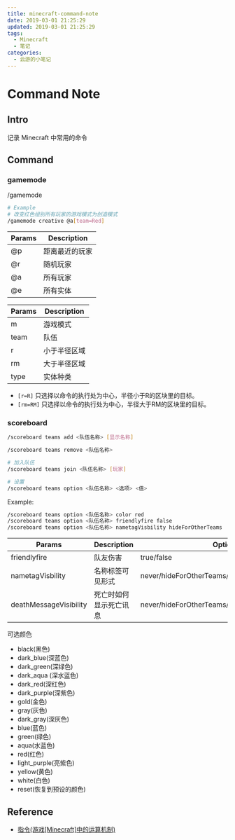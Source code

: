 ```yaml
---
title: minecraft-command-note
date: 2019-03-01 21:25:29
updated: 2019-03-01 21:25:29
tags:
  - Minecraft
  - 笔记
categories:
  - 云游的小笔记
---
```


# Command Note

## Intro

记录 Minecraft 中常用的命令

<!-- more -->

## Command

### gamemode

/gamemode

```sh
# Example
# 改变红色组别所有玩家的游戏模式为创造模式
/gamemode creative @a[team=Red]
```

|Params|Description|
|-|-|
|@p|距离最近的玩家|
|@r|随机玩家|
|@a|所有玩家|
|@e|所有实体|

|Params|Description|
|-|-|
|m|游戏模式|
|team|队伍|
|r|小于半径区域|
|rm|大于半径区域|
|type| 实体种类 |

- `[r=R]` 只选择以命令的执行处为中心，半径小于R的区块里的目标。
- `[rm=RM]` 只选择以命令的执行处为中心，半径大于RM的区块里的目标。

### scoreboard

```sh
/scoreboard teams add <队伍名称> [显示名称]
```

```sh
/scoreboard teams remove <队伍名称>
```

```sh
# 加入队伍
/scoreboard teams join <队伍名称> [玩家]
```

```sh
# 设置
/scoreboard teams option <队伍名称> <选项> <值>
```

Example:

```sh
/scoreboard teams option <队伍名称> color red
/scoreboard teams option <队伍名称> friendlyfire false
/scoreboard teams option <队伍名称> nametagVisbility hideForOtherTeams
```

| Params | Description | Options | Default |
|-|-|-|-|
| friendlyfire | 队友伤害 | true/false | true |
| nametagVisbility | 名称标签可见形式 | never/hideForOtherTeams/hideForOwnTeam/always | always |
| deathMessageVisibility | 死亡时如何显示死亡讯息 | never/hideForOtherTeams/hideForOwnTeam/always | always |

可选颜色

- black(黑色)
- dark_blue(深蓝色)
- dark_green(深绿色)
- dark_aqua (深水蓝色)
- dark_red(深红色)
- dark_purple(深紫色)
- gold(金色)
- gray(灰色)
- dark_gray(深灰色)
- blue(蓝色)
- green(绿色)
- aqua(水蓝色)
- red(红色)
- light_purple(亮紫色)
- yellow(黄色)
- white(白色)
- reset(恢复到预设的颜色)

## Reference

- [指令(游戏[Minecraft]中的运算机制)](https://baike.baidu.com/item/指令/18765029)